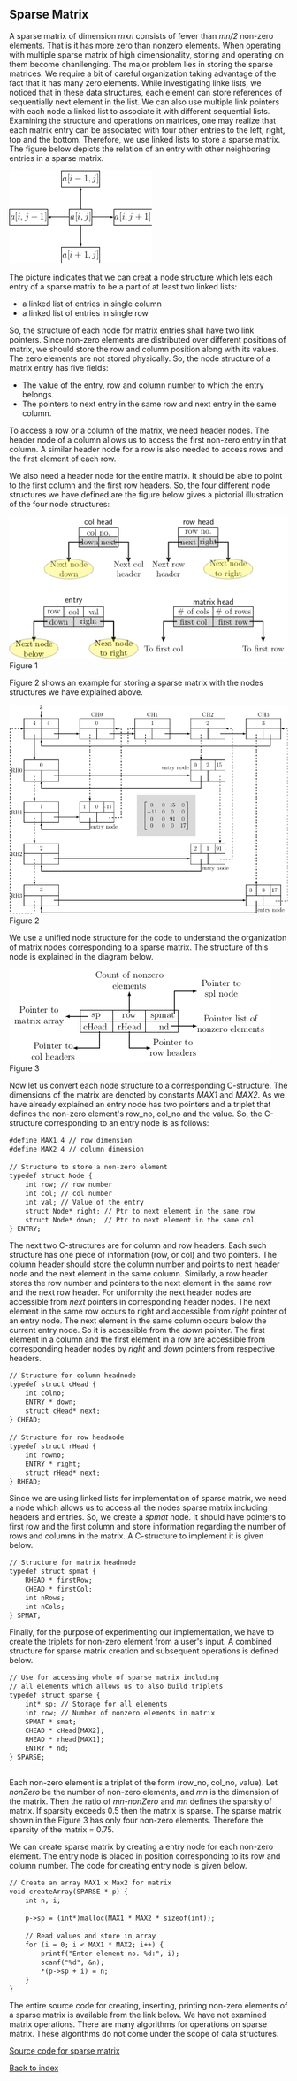 ## Sparse Matrix

A sparse matrix of dimension <i>m</i>x<i>n</i> consists of fewer than <i>mn/2</i> non-zero elements. That is
it has more zero than nonzero elements. When operating with multiple sparse matrix of high dimensionality, 
storing and operating on them become chanllenging. The major problem lies in storing the sparse matrices. We
require a bit of careful organization taking advantage of the fact that it has many zero elements. While 
investigating linke lists, we noticed that in these data structures, each element can store references of 
sequentially next element in the list. We can also use multiple link pointers with each node a linked list
to associate it with different sequential lists. Examining the structure and operations on matrices, one may
realize that each matrix entry can be associated with four other entries to the left, right, top and the 
bottom. Therefore, we use linked lists to store a sparse matrix. The figure below depicts the relation of 
an entry with other neighboring entries in a sparse matrix.
<p style="text-aling:center">
  <img src="../images/sparseMatNbrs.png">
</p>
The picture indicates that we can creat a node structure which lets each entry of a sparse matrix to be a
part of at least two linked lists:

- a linked list of entries in single column
- a linked list of entries in single row

So, the structure of each node for matrix entries shall have two link pointers. Since non-zero elements
are distributed over different positions of matrix, we should store the row and column position along
with its values. The zero elements are not stored physically. So, the node structure of a matrix entry 
has five fields:

- The value of the entry, row and column number to which the entry belongs.
- The pointers to next entry in the same row and next entry in the same column.

To access a row or a column of the matrix, we need header nodes. The header node of a column
allows us to access the first non-zero entry in that column. A similar header node for a row
is also needed to access rows and the first element of each row. 

We also need a header node for the entire matrix. It should be able to point to the first 
column and the first row headers. So, the four different node structures we have defined are
the figure below gives a pictorial illustration of the four node structures:
<p style="text-aling:center">
  <img src="../images/matrixNodeStr.png"><br>
  Figure 1
</p>

Figure 2 shows an example for storing a sparse matrix with the nodes structures we have 
explained above. 
<p style="text-aling:center">
  <img src="../images/matrixEx1.png"><br>
  Figure 2
</p>

We use a unified node structure for the code to understand the organization of matrix
nodes corresponding to a sparse matrix. The structure of this node is explained in the
diagram below.
<p style="text-aling:center">
  <img src="../images/sparseMatrixStr.png"><br>
  Figure 3
</p>
Now let us convert each node structure to a corresponding C-structure. The dimensions of 
the matrix are denoted by constants <i>MAX1</i> and <i>MAX2</i>. As we have already explained an 
entry node has two pointers and a triplet that defines the non-zero element's row_no,
col_no and the value. So, the C-structure corresponding to an entry node is as follows:

```
#define MAX1 4 // row dimension
#define MAX2 4 // column dimension

// Structure to store a non-zero element 
typedef struct Node { 
    int row; // row number
    int col; // col number
    int val; // Value of the entry
    struct Node* right; // Ptr to next element in the same row
    struct Node* down;  // Ptr to next element in the same col
} ENTRY;
```

The next two C-structures are for column and row headers. Each such structure has one piece of
information (row, or col) and two pointers. The column header should store the column number and points to next
header node and the next element in the same column. Similarly, a row header stores the row number
and pointers to the next element in the same row and the next row header. For uniformity the next
header nodes are accessible from <i>next</i> pointers in corresponding header nodes. The next element
in the same row occurs to right and accessible from <i>right</i> pointer of an entry node. The next
element in the same column occurs below the current entry node. So it is accessible from the
<i>down</i> pointer. The first element in a column and the first element in a row are accessible
from corresponding header nodes by <i>right</i> and <i>down</i> pointers from respective headers. 
```
// Structure for column headnode 
typedef struct cHead {
    int colno;
    ENTRY * down;
    struct cHead* next;
} CHEAD;

// Structure for row headnode 
typedef struct rHead {
    int rowno;
    ENTRY * right;
    struct rHead* next;
} RHEAD;
```
Since we are using linked lists for implementation of sparse matrix, we need a node which allows us 
to access all the nodes sparse matrix including headers and entries. So, we create a <i>spmat</i> 
node. It should have pointers to first row and the first column and store information regarding 
the number of rows and columns in the matrix. A C-structure to implement it is given below.

```
// Structure for matrix headnode
typedef struct spmat {
    RHEAD * firstRow;
    CHEAD * firstCol;
    int nRows;
    int nCols;
} SPMAT;
```
Finally, for the purpose of experimenting our implementation, we have to create the triplets for
non-zero element from a user's input. A combined structure for sparse matrix creation and 
subsequent operations is defined below. 

```
// Use for accessing whole of sparse matrix including
// all elements which allows us to also build triplets 
typedef struct sparse {
    int* sp; // Storage for all elements
    int row; // Number of nonzero elements in matrix
    SPMAT * smat;
    CHEAD * cHead[MAX2];
    RHEAD * rhead[MAX1];
    ENTRY * nd;
} SPARSE;


```

Each non-zero element is a triplet of the form (row_no, col_no, value). Let <i>nonZero</i> be the number of non-zero
elements, and <i>mn</i> is the dimension of the matrix. Then the ratio of <i>mn-nonZero</i> and <i>mn</i>
defines the sparsity of matrix. If sparsity exceeds 0.5 then the matrix is sparse. The sparse matrix shown in
the Figure 3 has only four non-zero elements. Therefore the sparsity of the matrix = 0.75. 

We can create sparse matrix by creating a entry node for each non-zero element. The entry node is placed in 
position corresponding to its row and column number. The code for creating entry node is given below.

```
// Create an array MAX1 x Max2 for matrix 
void createArray(SPARSE * p) {
    int n, i;

    p->sp = (int*)malloc(MAX1 * MAX2 * sizeof(int));

    // Read values and store in array 
    for (i = 0; i < MAX1 * MAX2; i++) {
        printf("Enter element no. %d:", i);
        scanf("%d", &n);
        *(p->sp + i) = n;
    }
}
```

The entire source code for creating, inserting,  printing non-zero elements of a sparse matrix
is available from the link below. We have not examined matrix operations. There are many algorithms
for operations on sparse matrix. These algorithms do not come under the scope of data structures.
 
[Source code for sparse matrix](../../SPMAT/index.md)

[Back to index](../index.md)
